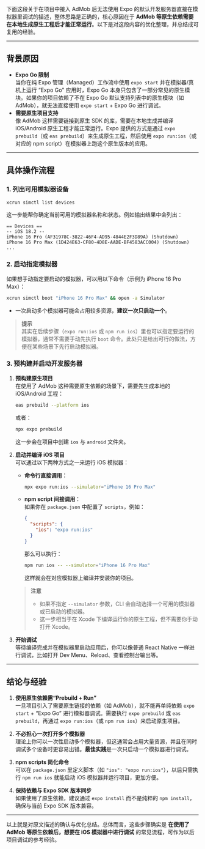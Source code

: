 下面这段关于在项目中接入 AdMob 后无法使用 Expo 的默认开发服务器直接在模拟器里调试的描述，整体思路是正确的，核心原因在于 **AdMob 等原生依赖需要在本地生成原生工程后才能正常运行**。以下是对这段内容的优化整理，并总结成可复用的经验。

---

## 背景原因

- **Expo Go 限制**  
  当你在纯 Expo 管理（Managed）工作流中使用 `expo start` 并在模拟器/真机上运行 “Expo Go” 应用时，Expo Go 本身只包含了一部分常见的原生模块。如果你的项目依赖了不在 Expo Go 默认支持列表中的原生模块（如 AdMob），就无法直接使用 `expo start` + Expo Go 进行调试。
- **需要原生项目支持**  
  像 AdMob 这样需要链接到原生 SDK 的库，需要在本地生成并编译 iOS/Android 原生工程才能正常运行。Expo 提供的方式是通过 `expo prebuild`（或 `eas prebuild`）来生成原生工程，然后使用 `expo run:ios`（或对应的 npm script）在模拟器上跑这个原生版本的应用。

---

## 具体操作流程

### 1. 列出可用模拟器设备

```bash
xcrun simctl list devices
```

这一步能帮你确定当前可用的模拟器名称和状态。例如输出结果中会列出：

```
== Devices ==
-- iOS 18.2 --
iPhone 16 Pro (AF31978C-3822-46F4-AD95-4844E2F3D89A) (Shutdown)
iPhone 16 Pro Max (1D424E63-CF80-4D8E-AADE-BF4583ACC004) (Shutdown)
...
```

### 2. 启动指定模拟器

如果想手动指定要启动的模拟器，可以用以下命令（示例为 iPhone 16 Pro Max）：

```bash
xcrun simctl boot "iPhone 16 Pro Max" && open -a Simulator
```

- 一次启动多个模拟器可能会占用较多资源，**建议一次只启动一个**。

> **提示**  
> 其实在后续步骤（`expo run:ios` 或 `npm run ios`）里也可以指定要运行的模拟器，通常不需要手动先执行 `boot` 命令。此处只是给出可行的做法，方便在某些场景下先行启动模拟器。

### 3. 预构建并启动开发服务器

1. **预构建原生项目**  
   在使用了 AdMob 这种需要原生依赖的场景下，需要先生成本地的 iOS/Android 工程：

   ```bash
   eas prebuild --platform ios
   ```

   或者：

   ```bash
   npx expo prebuild
   ```

   这一步会在项目中创建 `ios` 与 `android` 文件夹。

2. **启动并编译 iOS 项目**  
   可以通过以下两种方式之一来运行 iOS 模拟器：

   - **命令行直接调用**：
     ```bash
     npx expo run:ios --simulator="iPhone 16 Pro Max"
     ```
   - **npm script 间接调用**：  
      如果你在 `package.json` 中配置了 `scripts`，例如：
     ```json
     {
       "scripts": {
         "ios": "expo run:ios"
       }
     }
     ```
     那么可以执行：
     ```bash
     npm run ios -- --simulator="iPhone 16 Pro Max"
     ```
     这样就会在对应模拟器上编译并安装你的项目。

   > **注意**
   >
   > - 如果不指定 `--simulator` 参数，CLI 会自动选择一个可用的模拟器或已启动的模拟器。
   > - 这一步相当于在 Xcode 下编译运行你的原生工程，但不需要你手动打开 Xcode。

3. **开始调试**  
   等待编译完成并在模拟器里启动应用后，你可以像普通 React Native 一样进行调试，比如打开 Dev Menu、Reload、查看控制台输出等。

---

## 结论与经验

1. **使用原生依赖需“Prebuild + Run”**  
   一旦项目引入了需要原生链接的依赖（如 AdMob），就不能再单纯依赖 `expo start` + “Expo Go” 进行模拟器调试。需要执行 `expo prebuild` 或 `eas prebuild`，再通过 `expo run:ios`（或 `npm run ios`）来启动原生项目。

2. **不必担心一次打开多个模拟器**  
   理论上你可以一次性启动多个模拟器，但这通常会占用大量资源，并且在同时调试多个设备时更容易出错。**最佳实践**是一次只启动一个模拟器进行调试。

3. **npm scripts 简化命令**  
   可以在 `package.json` 里定义脚本（如 `"ios": "expo run:ios"`），以后只需执行 `npm run ios` 就能启动 iOS 模拟器并运行项目，更加方便。

4. **保持依赖与 Expo SDK 版本同步**  
   如果使用了原生依赖，建议通过 `expo install` 而不是纯粹的 `npm install`，确保与当前 Expo SDK 版本兼容。

---

以上就是对原文描述的确认与优化总结。总体而言，这些步骤确实是 **在使用了 AdMob 等原生依赖后，想要在 iOS 模拟器中进行调试** 的常见流程，可作为以后项目调试的参考经验。
